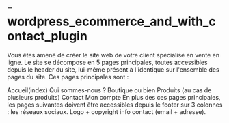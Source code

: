 # -wordpress_ecommerce_and_with_contact_plugin
Vous êtes amené de créer le site web de votre client spécialisé en vente en ligne. Le site se décompose en 5 pages principales, toutes accessibles depuis le header du site, lui-même présent à l'identique sur l'ensemble des pages du site. Ces pages principales sont :

Accueil(index)
Qui sommes-nous ?
Boutique ou bien Produits (au cas de plusieurs produits)
Contact
Mon compte
En plus des ces pages principales, les pages suivantes doivent être accessibles depuis le footer sur 3 colonnes : les réseaux sociaux. Logo + copyright info contact (email + adresse).
